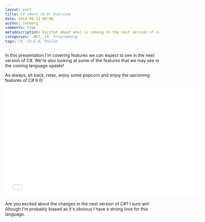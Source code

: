 ```yaml
---
layout: post
title: C# vNext (6.0) Overview
date: 2014-09-12 00:00
author: fekberg
comments: true
metadescription: Excited about what is coming to the next version of C#? I am! Follow along this presentation on what you can expect in the next version of C#!
categories: .NET, C#, Programming
tags: C#, C# 6.0, Roslyn
---
```

In this presentation I'm covering features we can expect to see in the next version of C#. We're also looking at some of the features that we may see in the coming language update!<!--excerpt-->

As always, sit back, relax, enjoy some popcorn and enjoy the upcoming features of C# 6.0!

<div class="video-container">
<iframe width="640" height="360" src="//www.youtube.com/embed/BA3sL783_Co" frameborder="0" allowfullscreen></iframe>
</div>

Are you excited about the changes in the next version of C#? I sure am! Altough I'm probably biased as it's obvious I have a strong love for this language.
